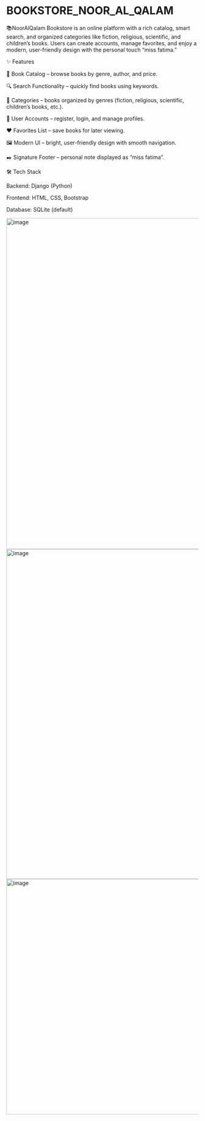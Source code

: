# BOOKSTORE_NOOR_AL_QALAM
📚NoorAlQalam Bookstore is an online platform with a rich catalog, smart search, and organized categories like fiction, religious, scientific, and children’s books. Users can create accounts, manage favorites, and enjoy a modern, user-friendly design with the personal touch “miss fatima.”

✨ Features

🛒 Book Catalog – browse books by genre, author, and price.

🔍 Search Functionality – quickly find books using keywords.

📂 Categories – books organized by genres (fiction, religious, scientific, children’s books, etc.).

👤 User Accounts – register, login, and manage profiles.

❤️ Favorites List – save books for later viewing.

🖼 Modern UI – bright, user-friendly design with smooth navigation.

✒️ Signature Footer – personal note displayed as “miss fatima”.

🛠 Tech Stack

Backend: Django (Python)

Frontend: HTML, CSS, Bootstrap

Database: SQLite (default)  

<img width="1903" height="866" alt="image" src="https://github.com/user-attachments/assets/21c807d2-7911-4ada-994e-d419f99418aa" />
<img width="1900" height="863" alt="image" src="https://github.com/user-attachments/assets/fd3be861-426f-4d4d-a3de-eb902fdcf041" />
<img width="1887" height="616" alt="image" src="https://github.com/user-attachments/assets/055df54c-f8bb-4aa7-8b8a-3e41015ddea5" />




